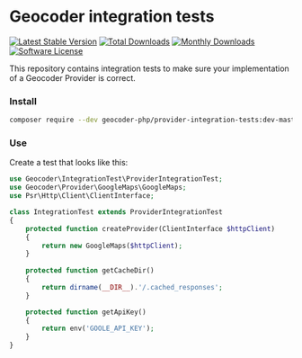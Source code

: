 # Geocoder integration tests

[![Latest Stable Version](https://poser.pugx.org/geocoder-php/provider-integration-tests/v/stable)](https://packagist.org/packages/geocoder-php/provider-integration-tests)
[![Total Downloads](https://poser.pugx.org/geocoder-php/provider-integration-tests/downloads)](https://packagist.org/packages/geocoder-php/provider-integration-tests)
[![Monthly Downloads](https://poser.pugx.org/geocoder-php/provider-integration-tests/d/monthly.png)](https://packagist.org/packages/geocoder-php/provider-integration-tests)
[![Software License](https://img.shields.io/badge/license-MIT-brightgreen.svg?style=flat-square)](LICENSE)

This repository contains integration tests to make sure your implementation of a Geocoder Provider is correct. 

### Install

```bash
composer require --dev geocoder-php/provider-integration-tests:dev-master
```

### Use

Create a test that looks like this: 

```php
use Geocoder\IntegrationTest\ProviderIntegrationTest;
use Geocoder\Provider\GoogleMaps\GoogleMaps;
use Psr\Http\Client\ClientInterface;

class IntegrationTest extends ProviderIntegrationTest
{
    protected function createProvider(ClientInterface $httpClient)
    {
        return new GoogleMaps($httpClient);
    }
    
    protected function getCacheDir()
    {
        return dirname(__DIR__).'/.cached_responses';
    }

    protected function getApiKey()
    {
        return env('GOOLE_API_KEY');
    }
}
```

